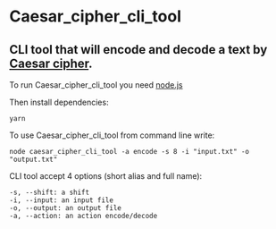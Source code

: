 # Caesar_cipher_cli_tool

## CLI tool that will encode and decode a text by [Caesar cipher](https://en.wikipedia.org/wiki/Caesar_cipher).

To run Caesar_cipher_cli_tool you need [node.js](http://nodejs.org) 

Then install dependencies:

`yarn`

To use Caesar_cipher_cli_tool from command line write:

`node caesar_cipher_cli_tool -a encode -s 8 -i "input.txt" -o "output.txt"`

CLI tool accept 4 options (short alias and full name):
```
-s, --shift: a shift
-i, --input: an input file
-o, --output: an output file
-a, --action: an action encode/decode
```
